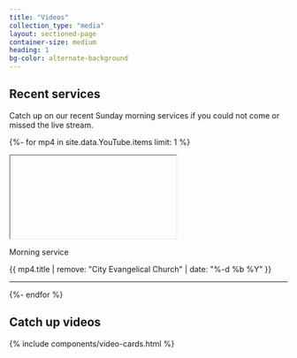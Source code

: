 ```yaml
---
title: "Videos"
collection_type: "media"
layout: sectioned-page
container-size: medium
heading: 1
bg-color: alternate-background
---
```


## Recent services

Catch up on our recent Sunday morning services if you could not come or missed the live stream.

{%- for mp4 in site.data.YouTube.items limit: 1 %}
<div class="flex-row">
  <div class="flex-tiny ty-half">
    <div class="icontain">
      <iframe class="lozad"
              id="video-{{ mp4.guid | remove: "yt:video:" }}"
              title="City Evangelical Church morning service {{ mp4.title | remove: "City Evangelical Church" }}" 
              data-src="https://www.youtube-nocookie.com/embed/{{ mp4.guid | remove: "yt:video:" }}?enablejsapi=1&html5=1" allowfullscreen>
      </iframe>
    </div>
  </div>
  <div class="flex-tiny ty-half">
    <a id="play-video-{{ mp4.guid | remove: "yt:video:" }}">
      <p>Morning service</p>
      <p>{{ mp4.title | remove: "City Evangelical Church" | date: "%-d %b %Y" }}</p>
    </a>
  </div>
</div>
<hr>
<script>
var player;

function onYouTubePlayerAPIReady() {
  player = new YT.Player("video-{{ mp4.guid | remove: "yt:video:" }}", {
    events: {
      onReady: onPlayerReady
    }
  });
}

function onPlayerReady(event) {
  var playButton = document.getElementById("play-video-{{ mp4.guid | remove: "yt:video:" }}");
  playButton.addEventListener("click", function () {
    player.playVideo();
  });
}

// Inject YouTube API script
var tag = document.createElement("script");
tag.src = "//www.youtube.com/player_api";
var firstScriptTag = document.getElementsByTagName("script")[0];
firstScriptTag.parentNode.insertBefore(tag, firstScriptTag);
</script>
{%- endfor %}

## Catch up videos

{% include components/video-cards.html %}

